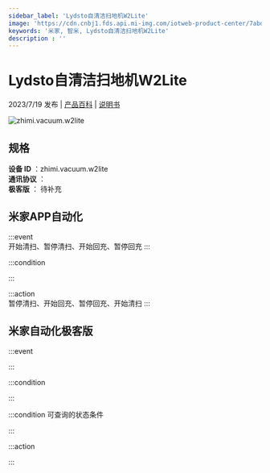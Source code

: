 ```yaml
---
sidebar_label: 'Lydsto自清洁扫地机W2Lite'
image: 'https://cdn.cnbj1.fds.api.mi-img.com/iotweb-product-center/7abd77907d25332c984c97a8513670b7_1683620962131.png?GalaxyAccessKeyId=AKVGLQWBOVIRQ3XLEW&Expires=9223372036854775807&Signature=gRsMdJA94VhpqHW+dj6wSCMq3x4='
keywords: '米家, 智米, Lydsto自清洁扫地机W2Lite'
description : ''
---
```

# Lydsto自清洁扫地机W2Lite

2023/7/19 发布 | [产品百科](https://home.mi.com/webapp/content/baike/product/index.html?model=zhimi.vacuum.w2lite/) | [说明书](https://home.mi.com/views/introduction.html?model=zhimi.vacuum.w2lite&region=cn)

![zhimi.vacuum.w2lite](https://cdn.cnbj1.fds.api.mi-img.com/iotweb-product-center/7abd77907d25332c984c97a8513670b7_1683620962131.png?GalaxyAccessKeyId=AKVGLQWBOVIRQ3XLEW&Expires=9223372036854775807&Signature=gRsMdJA94VhpqHW+dj6wSCMq3x4=)

## 规格  
> 
**设备 ID** ：zhimi.vacuum.w2lite  
**通讯协议** ：  
**极客版**  ： 待补充 


## 米家APP自动化  

:::event  
开始清扫、暂停清扫、开始回充、暂停回充
:::

:::condition  

:::

:::action   
暂停清扫、开始回充、暂停回充、开始清扫
:::

## 米家自动化极客版  

:::event  

:::

:::condition  

:::

:::condition 可查询的状态条件  

:::

:::action  

:::

        
